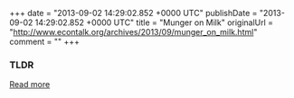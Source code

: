 +++
date = "2013-09-02 14:29:02.852 +0000 UTC"
publishDate = "2013-09-02 14:29:02.852 +0000 UTC"
title = "Munger on Milk"
originalUrl = "http://www.econtalk.org/archives/2013/09/munger_on_milk.html"
comment = ""
+++

### TLDR



[Read more](http://www.econtalk.org/archives/2013/09/munger_on_milk.html)
